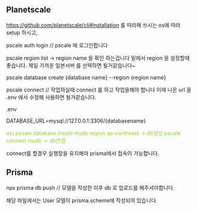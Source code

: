 ## Planetscale

https://github.com/planetscale/cli#installation 를 따라해 쓰시는 os에 따라 setup 하시고,

pscale auth login // pscale 에 로그인합니다

pscale region list -> region name 을 확인 하는겁니다 밑에서 region 을 설정할때 좋습니다. 제일 가까운 일본서버 를 선택하면 될거같습니다~

pscale database create {database name} --region {region name}

pscale connect <database name> // 작업하실때 connect 를 하고 작업을해야 합니다 이때 나온 url 을 .env 에서 수정해 사용하면 될거같습니다.

.env

DATABASE_URL=mysql://127.0.0.1:3306/{databasename}

<span style="color:yellowgreen">
ex) pscale database create mydb region ap-northeast -> db생성
</span>

<span style="color:yellowgreen">
 pscale connect mydb -> db연결
</span>

connect를 할경우 실행창을 유지해야 prisma에서 접속이 가능합니다.

## Prisma

npx prisma db push // 모델을 작성한 이후 db 로 업로드를 해주셔야합니다.

해당 파일에서는 User 모델이 prisma.scheme에 작성되어 있습니다.
